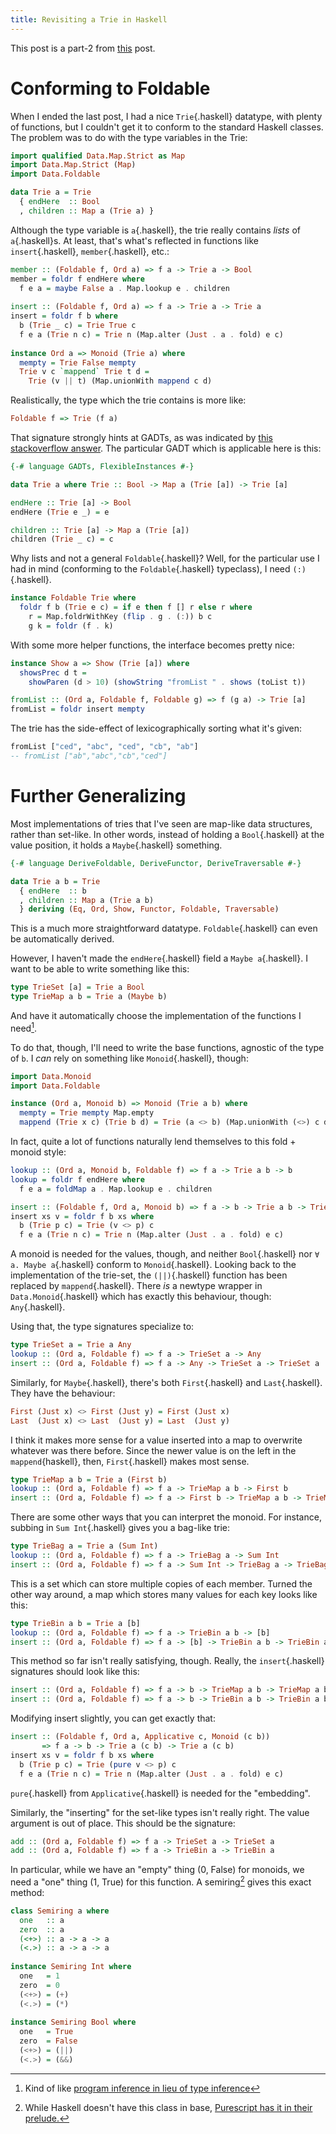 ```yaml
---
title: Revisiting a Trie in Haskell
---
```


This post is a part-2 from [this](2015-10-06-haskell-trie.html) post.

# Conforming to Foldable

When I ended the last post, I had a nice `Trie`{.haskell} datatype, with plenty of functions, but I couldn't get it to conform to the standard Haskell classes. The problem was to do with the type variables in the Trie:

```haskell
import qualified Data.Map.Strict as Map
import Data.Map.Strict (Map)
import Data.Foldable

data Trie a = Trie
  { endHere  :: Bool
  , children :: Map a (Trie a) }
```

Although the type variable is `a`{.haskell}, the trie really contains *lists* of `a`{.haskell}s. At least, that's what's reflected in functions like `insert`{.haskell}, `member`{.haskell}, etc.:

```haskell
member :: (Foldable f, Ord a) => f a -> Trie a -> Bool
member = foldr f endHere where
  f e a = maybe False a . Map.lookup e . children
  
insert :: (Foldable f, Ord a) => f a -> Trie a -> Trie a
insert = foldr f b where
  b (Trie _ c) = Trie True c
  f e a (Trie n c) = Trie n (Map.alter (Just . a . fold) e c)
  
instance Ord a => Monoid (Trie a) where
  mempty = Trie False mempty
  Trie v c `mappend` Trie t d = 
    Trie (v || t) (Map.unionWith mappend c d)
```

Realistically, the type which the trie contains is more like:

```haskell
Foldable f => Trie (f a)
```

That signature strongly hints at GADTs, as was indicated by [this stackoverflow answer](http://stackoverflow.com/questions/33469157/foldable-instance-for-a-trie-set). The particular GADT which is applicable here is this:

```haskell
{-# language GADTs, FlexibleInstances #-}

data Trie a where Trie :: Bool -> Map a (Trie [a]) -> Trie [a]

endHere :: Trie [a] -> Bool
endHere (Trie e _) = e

children :: Trie [a] -> Map a (Trie [a])
children (Trie _ c) = c
```

Why lists and not a general `Foldable`{.haskell}? Well, for the particular use I had in mind (conforming to the `Foldable`{.haskell} typeclass), I need `(:)`{.haskell}.

```haskell
instance Foldable Trie where
  foldr f b (Trie e c) = if e then f [] r else r where
    r = Map.foldrWithKey (flip . g . (:)) b c
    g k = foldr (f . k)
```

With some more helper functions, the interface becomes pretty nice:

```haskell
instance Show a => Show (Trie [a]) where
  showsPrec d t = 
    showParen (d > 10) (showString "fromList " . shows (toList t))

fromList :: (Ord a, Foldable f, Foldable g) => f (g a) -> Trie [a]
fromList = foldr insert mempty
```

The trie has the side-effect of lexicographically sorting what it's given:

```haskell
fromList ["ced", "abc", "ced", "cb", "ab"]
-- fromList ["ab","abc","cb","ced"]
```

# Further Generalizing

Most implementations of tries that I've seen are map-like data structures, rather than set-like. In other words, instead of holding a `Bool`{.haskell} at the value position, it holds a `Maybe`{.haskell} something. 

```haskell
{-# language DeriveFoldable, DeriveFunctor, DeriveTraversable #-}

data Trie a b = Trie
  { endHere  :: b
  , children :: Map a (Trie a b) 
  } deriving (Eq, Ord, Show, Functor, Foldable, Traversable)
```

This is a much more straightforward datatype. `Foldable`{.haskell} can even be automatically derived. 

However, I haven't made the `endHere`{.haskell} field a `Maybe a`{.haskell}. I want to be able to write something like this:

```haskell
type TrieSet [a] = Trie a Bool
type TrieMap a b = Trie a (Maybe b)
```

And have it automatically choose the implementation of the functions I need[^1].

To do that, though, I'll need to write the base functions, agnostic of the type of `b`. I *can* rely on something like `Monoid`{.haskell}, though:

```haskell
import Data.Monoid
import Data.Foldable

instance (Ord a, Monoid b) => Monoid (Trie a b) where
  mempty = Trie mempty Map.empty
  mappend (Trie x c) (Trie b d) = Trie (a <> b) (Map.unionWith (<>) c d)
```

In fact, quite a lot of functions naturally lend themselves to this fold + monoid style:

```haskell
lookup :: (Ord a, Monoid b, Foldable f) => f a -> Trie a b -> b
lookup = foldr f endHere where
  f e a = foldMap a . Map.lookup e . children

insert :: (Foldable f, Ord a, Monoid b) => f a -> b -> Trie a b -> Trie a b
insert xs v = foldr f b xs where
  b (Trie p c) = Trie (v <> p) c
  f e a (Trie n c) = Trie n (Map.alter (Just . a . fold) e c) 
```

A monoid is needed for the values, though, and neither `Bool`{.haskell} nor `∀ a. Maybe a`{.haskell} conform to `Monoid`{.haskell}. Looking back to the implementation of the trie-set, the `(||)`{.haskell} function has been replaced by `mappend`{.haskell}. There *is* a newtype wrapper in `Data.Monoid`{.haskell} which has exactly this behaviour, though: `Any`{.haskell}.

Using that, the type signatures specialize to:

```haskell
type TrieSet a = Trie a Any
lookup :: (Ord a, Foldable f) => f a -> TrieSet a -> Any
insert :: (Ord a, Foldable f) => f a -> Any -> TrieSet a -> TrieSet a
```

Similarly, for `Maybe`{.haskell}, there's both `First`{.haskell} and `Last`{.haskell}. They have the behaviour:

```haskell
First (Just x) <> First (Just y) = First (Just x)
Last  (Just x) <> Last  (Just y) = Last  (Just y)
```

I think it makes more sense for a value inserted into a map to overwrite whatever was there before. Since the newer value is on the left in the `mappend`{haskell}, then, `First`{.haskell} makes most sense.

```haskell
type TrieMap a b = Trie a (First b)
lookup :: (Ord a, Foldable f) => f a -> TrieMap a b -> First b
insert :: (Ord a, Foldable f) => f a -> First b -> TrieMap a b -> TrieMap a b
```

There are some other ways that you can interpret the monoid. For instance, subbing in `Sum Int`{.haskell} gives you a bag-like trie:

```haskell
type TrieBag a = Trie a (Sum Int)
lookup :: (Ord a, Foldable f) => f a -> TrieBag a -> Sum Int
insert :: (Ord a, Foldable f) => f a -> Sum Int -> TrieBag a -> TrieBag a
```

This is a set which can store multiple copies of each member. Turned the other way around, a map which stores many values for each key looks like this:

```haskell
type TrieBin a b = Trie a [b]
lookup :: (Ord a, Foldable f) => f a -> TrieBin a b -> [b]
insert :: (Ord a, Foldable f) => f a -> [b] -> TrieBin a b -> TrieBin a b
```

This method so far isn't really satisfying, though. Really, the `insert`{.haskell} signatures should look like this:

```haskell
insert :: (Ord a, Foldable f) => f a -> b -> TrieMap a b -> TrieMap a b
insert :: (Ord a, Foldable f) => f a -> b -> TrieBin a b -> TrieBin a b
```

Modifying insert slightly, you can get exactly that:

```haskell
insert :: (Foldable f, Ord a, Applicative c, Monoid (c b)) 
       => f a -> b -> Trie a (c b) -> Trie a (c b)
insert xs v = foldr f b xs where
  b (Trie p c) = Trie (pure v <> p) c
  f e a (Trie n c) = Trie n (Map.alter (Just . a . fold) e c)
```

`pure`{.haskell} from `Applicative`{.haskell} is needed for the "embedding".


Similarly, the "inserting" for the set-like types isn't really right. The value argument is out of place. This should be the signature:

```haskell
add :: (Ord a, Foldable f) => f a -> TrieSet a -> TrieSet a
add :: (Ord a, Foldable f) => f a -> TrieBin a -> TrieBin a
```

In particular, while we have an "empty" thing (0, False) for monoids, we need a "one" thing (1, True) for this function. A semiring[^2] gives this exact method:

```haskell
class Semiring a where
  one   :: a
  zero  :: a
  (<+>) :: a -> a -> a
  (<.>) :: a -> a -> a
  
instance Semiring Int where
  one   = 1
  zero  = 0
  (<+>) = (+)
  (<.>) = (*)
  
instance Semiring Bool where
  one   = True
  zero  = False
  (<+>) = (||)
  (<.>) = (&&)
```





[^1]: Kind of like [program inference in lieu of type inference](https://www.youtube.com/watch?v=3U3lV5VPmOU)
[^2]: While Haskell doesn't have this class in base, [Purescript has it in their prelude.](https://github.com/purescript/purescript-prelude/blob/master/src/Data/Semiring.purs)
